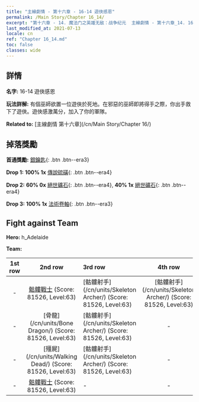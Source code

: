 ```yaml
---
title: "主線劇情 - 第十六章 - 16-14 遊俠感恩"
permalink: /Main Story/Chapter 16_14/
excerpt: "第十六章 - 14. 魔法门之英雄无敌：战争纪元  主線劇情 - 第十六章_14. 16-14 遊俠感恩"
last_modified_at: 2021-07-13
locale: cn
ref: "Chapter 16_14.md"
toc: false
classes: wide
---
```


## 詳情

 **名字:** 16-14 遊俠感恩

 **玩法詳解:** 有個巫師欲置一位遊俠於死地。在邪惡的巫師即將得手之際，你出手救下了遊俠。遊俠感激萬分，加入了你的軍隊。

 **Related to:** [主線劇情 第十六章](/cn/Main Story/Chapter 16/)

## 掉落獎勵

 **首通獎勵:** [銀鑰匙](/cn/Items/con_693/){: .btn .btn--era3}

 **Drop 1:** **100% 1x** [傳說硫磺](/cn/Items/mat_57/){: .btn .btn--era4}

 **Drop 2:** **60% 0x** [絕世礦石](/cn/Items/mat_47/){: .btn .btn--era4}, **40% 1x** [絕世礦石](/cn/Items/mat_47/){: .btn .btn--era4}

 **Drop 3:** **100% 1x** [法術卷軸](/cn/Items/con_694/){: .btn .btn--era3}


## Fight against Team
 **Hero:** h_Adelaide

 **Team:**


  | 1st row | 2nd row | 3rd row | 4th row |
  |:----:|:----:|:----|:----:|
  | - | [骷髏戰士](/cn/units/Skeleton/) (Score: 81526, Level:63)  | [骷髏射手](/cn/units/Skeleton Archer/) (Score: 81526, Level:63)  | [骷髏射手](/cn/units/Skeleton Archer/) (Score: 81526, Level:63)  |
  | - | [骨龍](/cn/units/Bone Dragon/) (Score: 81526, Level:63)  | [骷髏射手](/cn/units/Skeleton Archer/) (Score: 81526, Level:63)  | - |
  | - | [殭屍](/cn/units/Walking Dead/) (Score: 81526, Level:63)  | [骷髏射手](/cn/units/Skeleton Archer/) (Score: 81526, Level:63)  | - |
  | - | [骷髏戰士](/cn/units/Skeleton/) (Score: 81526, Level:63)  | - | - |


